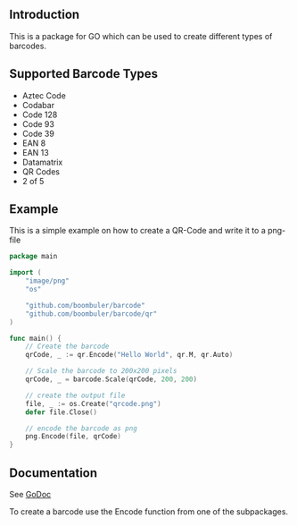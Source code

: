 ## Introduction ##
This is a package for GO which can be used to create different types of barcodes.

## Supported Barcode Types ##
* Aztec Code
* Codabar
* Code 128
* Code 93
* Code 39
* EAN 8
* EAN 13
* Datamatrix
* QR Codes
* 2 of 5

## Example ##

This is a simple example on how to create a QR-Code and write it to a png-file
```go
package main

import (
	"image/png"
	"os"

	"github.com/boombuler/barcode"
	"github.com/boombuler/barcode/qr"
)

func main() {
	// Create the barcode
	qrCode, _ := qr.Encode("Hello World", qr.M, qr.Auto)

	// Scale the barcode to 200x200 pixels
	qrCode, _ = barcode.Scale(qrCode, 200, 200)

	// create the output file
	file, _ := os.Create("qrcode.png")
	defer file.Close()

	// encode the barcode as png
	png.Encode(file, qrCode)
}
```

## Documentation ##
See [GoDoc](https://godoc.org/github.com/boombuler/barcode)

To create a barcode use the Encode function from one of the subpackages.
